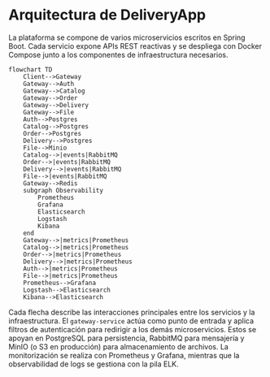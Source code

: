 # Arquitectura de DeliveryApp

La plataforma se compone de varios microservicios escritos en Spring Boot. Cada servicio expone APIs REST reactivas y se despliega con Docker Compose junto a los componentes de infraestructura necesarios.

```mermaid
flowchart TD
    Client-->Gateway
    Gateway-->Auth
    Gateway-->Catalog
    Gateway-->Order
    Gateway-->Delivery
    Gateway-->File
    Auth-->Postgres
    Catalog-->Postgres
    Order-->Postgres
    Delivery-->Postgres
    File-->Minio
    Catalog-->|events|RabbitMQ
    Order-->|events|RabbitMQ
    Delivery-->|events|RabbitMQ
    File-->|events|RabbitMQ
    Gateway-->Redis
    subgraph Observability
        Prometheus
        Grafana
        Elasticsearch
        Logstash
        Kibana
    end
    Gateway-->|metrics|Prometheus
    Catalog-->|metrics|Prometheus
    Order-->|metrics|Prometheus
    Delivery-->|metrics|Prometheus
    Auth-->|metrics|Prometheus
    File-->|metrics|Prometheus
    Prometheus-->Grafana
    Logstash-->Elasticsearch
    Kibana-->Elasticsearch
```

Cada flecha describe las interacciones principales entre los servicios y la infraestructura. El `gateway-service` actúa como punto de entrada y aplica filtros de autenticación para redirigir a los demás microservicios. Estos se apoyan en PostgreSQL para persistencia, RabbitMQ para mensajería y MinIO (o S3 en producción) para almacenamiento de archivos. La monitorización se realiza con Prometheus y Grafana, mientras que la observabilidad de logs se gestiona con la pila ELK.
